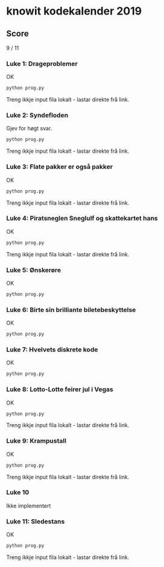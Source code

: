 # knowit kodekalender 2019

## Score
9 / 11  

### Luke 1: Drageproblemer
OK  
```bash
python prog.py
```
Treng ikkje input fila lokalt - lastar direkte frå link.

### Luke 2: Syndefloden
Gjev for høgt svar.
```bash
python prog.py
```
Treng ikkje input fila lokalt - lastar direkte frå link.

### Luke 3: Flate pakker er også pakker
OK  
```bash
python prog.py
```
Treng ikkje input fila lokalt - lastar direkte frå link.

### Luke 4: Piratsneglen Sneglulf og skattekartet hans
OK  
```bash
python prog.py
```
Treng ikkje input fila lokalt - lastar direkte frå link.

### Luke 5: Ønskerøre
OK  
```bash
python prog.py
```

### Luke 6: Birte sin brilliante biletebeskyttelse
OK  
```bash
python prog.py
```

### Luke 7: Hvelvets diskrete kode
OK  
```bash
python prog.py
```

### Luke 8: Lotto-Lotte feirer jul i Vegas
OK  
```bash
python prog.py
```
Treng ikkje input fila lokalt - lastar direkte frå link.

### Luke 9: Krampustall
OK  
```bash
python prog.py
```
Treng ikkje input fila lokalt - lastar direkte frå link.


### Luke 10
Ikke implementert

### Luke 11: Sledestans
OK  
```bash
python prog.py
```
Treng ikkje input fila lokalt - lastar direkte frå link.

